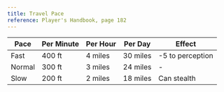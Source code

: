 ```yaml
---
title: Travel Pace
reference: Player's Handbook, page 182
---
```


| Pace   | Per Minute | Per Hour | Per Day  | Effect           |
| ------ | ---------- | -------- | -------- | ---------------- |
| Fast   | 400 ft     | 4 miles  | 30 miles | -5 to perception |
| Normal | 300 ft     | 3 miles  | 24 miles | -                |
| Slow   | 200 ft     | 2 miles  | 18 miles | Can stealth      |
